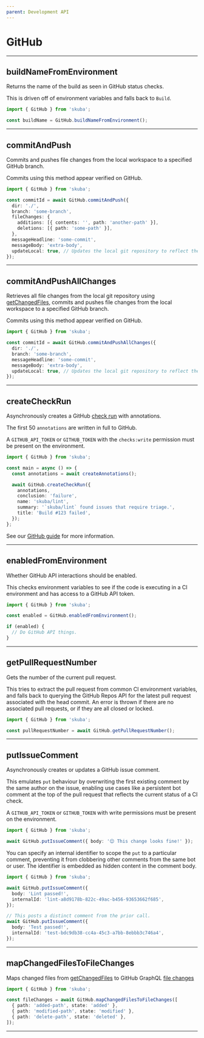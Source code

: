 ```yaml
---
parent: Development API
---
```


# GitHub

---

## buildNameFromEnvironment

Returns the name of the build as seen in GitHub status checks.

This is driven off of environment variables and falls back to `Build`.

```typescript
import { GitHub } from 'skuba';

const buildName = GitHub.buildNameFromEnvironment();
```

---

## commitAndPush

Commits and pushes file changes from the local workspace to a specified GitHub branch.

Commits using this method appear verified on GitHub.

```typescript
import { GitHub } from 'skuba';

const commitId = await GitHub.commitAndPush({
  dir: './',
  branch: 'some-branch',
  fileChanges: {
    additions: [{ contents: '', path: 'another-path' }],
    deletions: [{ path: 'some-path' }],
  },
  messageHeadline: 'some-commit',
  messageBody: 'extra-body',
  updateLocal: true, // Updates the local git repository to reflect the new remote branch state
});
```

---

## commitAndPushAllChanges

Retrieves all file changes from the local git repository using [getChangedFiles], commits and pushes file changes from the local workspace to a specified GitHub branch.

Commits using this method appear verified on GitHub.

```typescript
import { GitHub } from 'skuba';

const commitId = await GitHub.commitAndPushAllChanges({
  dir: './',
  branch: 'some-branch',
  messageHeadline: 'some-commit',
  messageBody: 'extra-body',
  updateLocal: true, // Updates the local git repository to reflect the new remote branch state
});
```

---

## createCheckRun

Asynchronously creates a GitHub [check run] with annotations.

The first 50 `annotations` are written in full to GitHub.

A `GITHUB_API_TOKEN` or `GITHUB_TOKEN` with the `checks:write` permission must be present on the environment.

```typescript
import { GitHub } from 'skuba';

const main = async () => {
  const annotations = await createAnnotations();

  await GitHub.createCheckRun({
    annotations,
    conclusion: 'failure',
    name: 'skuba/lint',
    summary: '`skuba/lint` found issues that require triage.',
    title: 'Build #123 failed',
  });
};
```

See our [GitHub guide] for more information.

---

## enabledFromEnvironment

Whether GitHub API interactions should be enabled.

This checks environment variables to see if the code is executing in a CI
environment and has access to a GitHub API token.

```typescript
import { GitHub } from 'skuba';

const enabled = GitHub.enabledFromEnvironment();

if (enabled) {
  // Do GitHub API things.
}
```

---

## getPullRequestNumber

Gets the number of the current pull request.

This tries to extract the pull request from common CI environment variables,
and falls back to querying the GitHub Repos API for the latest pull request associated with the head commit.
An error is thrown if there are no associated pull requests, or if they are all closed or locked.

```typescript
import { GitHub } from 'skuba';

const pullRequestNumber = await GitHub.getPullRequestNumber();
```

---

## putIssueComment

Asynchronously creates or updates a GitHub issue comment.

This emulates `put` behaviour by overwriting the first existing comment by the same author on the issue,
enabling use cases like a persistent bot comment at the top of the pull request that reflects the current status of a CI check.

A `GITHUB_API_TOKEN` or `GITHUB_TOKEN` with write permissions must be present on the environment.

```typescript
import { GitHub } from 'skuba';

await GitHub.putIssueComment({ body: '😌 This change looks fine!' });
```

You can specify an internal identifier to scope the `put` to a particular comment,
preventing it from clobbering other comments from the same bot or user.
The identifier is embedded as hidden content in the comment body.

```typescript
import { GitHub } from 'skuba';

await GitHub.putIssueComment({
  body: 'Lint passed!',
  internalId: 'lint-a8d9178b-822c-49ac-b456-93653662f685',
});

// This posts a distinct comment from the prior call.
await GitHub.putIssueComment({
  body: 'Test passed!',
  internalId: 'test-bdc9db38-cc4a-45c3-a7bb-8ebbb3c746a4',
});
```

---

## mapChangedFilesToFileChanges

Maps changed files from [getChangedFiles] to GitHub GraphQL [file changes]

```typescript
import { GitHub } from 'skuba';

const fileChanges = await GitHub.mapChangedFilesToFileChanges([
  { path: 'added-path', state: 'added' },
  { path: 'modified-path', state: 'modified' },
  { path: 'delete-path', state: 'deleted' },
]);
```

---

[check run]: https://docs.github.com/en/rest/reference/checks#runs
[file changes]: https://docs.github.com/en/graphql/reference/input-objects#filechanges
[getchangedfiles]: ./git.md#getchangedfiles
[github guide]: ../deep-dives/github.md
